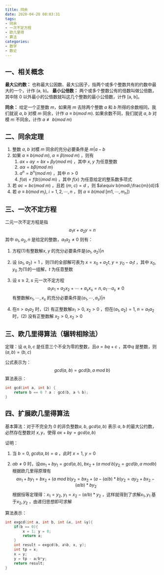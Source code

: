 ```yaml
---
title: 同余
date: 2020-04-28 08:03:31
tags:
- 同余
- 一次不定方程
- 欧几里得
- 算法
categories:
- 数学
- 数论
---
```


## 一、相关概念

**最大公约数：** 也称最大公因数、最大公因子，指两个或多个整数共有的约数中最大的一个，计作 (a, b)。
**最小公倍数：** 两个或多个整数公有的倍数叫做公倍数，其中除 0 以外最小的公倍数就叫这几个整数的最小公倍数，计作 [a, b]。

<!-- more -->

**同余：** 给定一个正整数 $m$，如果用 $m$ 去除两个整数 $a$ 和 $b$ 所得的余数相同，我们就说 $a,\;b$ 对模 $m$ 同余，计作 $a\equiv b(mod\;m)$. 如果余数不同，我们就说 $a,\;b$ 对模 $m$ 不同余，计作 $a \not\equiv b(mod\;m)$  

## 二、同余定理

1. 整数 $a,\;b$ 对模 $m$ 同余的充分必要条件是 $m|a-b$ 
2. 如果 $a\equiv b(mod\;m),\;\alpha\equiv \beta(mod\;m)$ ，则有
   1. $ax+\alpha y=bx+\beta y(mod\;m)$ ，其中 $x,\;y$ 为任意整数
   2. $a\alpha=b\beta(mod\;m)$ 
   3. $a^n=b^n(mod\;m)$ ，其中 $n > 0$ 
   4. $f(a)=f(b)(mod\;m)$ ，其中 $f(x)$ 为任意给定的整系数多项式
3. 若 $ac=bc(mod\;m)$ ，且若 $(m,\;c)=d$ ，则 $a\equiv b(mod\;\frac{m}{d})$ 
4. 若 $a\equiv b(mod\;m_i),\;i=1,2,\cdots,n$ ，则 $a\equiv b(mod\;[m1,\cdots,m_n])$ 

## 三、一次不定方程

二元一次不定方程是指
$$
a_1x+a_2y=n \tag{1}
$$
其中 $a_1,a_2,n$ 是给定的整数，$a_1a_2\neq0$ 则有：

1. 方程(1)有整数解$x,\;y$ 的充分必要条件是$(a_1,\;a_2)|n$ 

2. 设 $(a_1,\;a_2)=1$ ，则(1)的全部解可表为 $x=x_0+a_2t,\;y=y_0-a_1t$ ，其中 $x_0,y_0$ 为(1)的一组解，$t$ 为任意整数

3. 设 $s\geq2,\;s$ 元一次不定方程 
   $$
   a_1x_1+a_2x_2+\cdots+a_sx_s=n,a_1\cdots a_s\neq0 \tag {2}
   $$
   有整数解$x_1,\cdots,x_s$ 的充分必要条件是$(a_1,\cdots,a_s)|n$ 

4. 在$n\gt a_1a_2$ 时，(2) 有正整数解$x_1\gt 0,\;x_2\gt 0$ ，但在$(a_1,a_2)=1,\;n=a_1a_2$ 时，(2) 没有正整数解 $x_2\gt0,x_2\gt 0$ 

## 三、欧几里得算法（辗转相除法）

定理：设 $a,b,c$ 是任意三个不全为零的整数，且$a=bq+c$ ，其中$q$ 是整数，则$(a,b)=(b,c)$ 

公式表示为：
$$
gcd(a,\;b)=gcd(b,a\;mod\;b)
$$
算法表示：

```c
int gcd(int a, int b) {
    return b == 0 ? a : gcd(b, a % b);
}
```

## 四、扩展欧几里得算法

基本算法：对于不完全为 0 的非负整数$a, \; b, \; gcd(a, b)$ 表示 $a, \; b$ 的最大公约数，必然存在整数对 $x, y$，使得 $ax + by = gcd(a, b)$ 

证明：

1. 当 $b=0,\;gcd(a,b)=a$ ，此时 $x=1,\;y=0$ 

2. $ab\neq0$ 时，设$ax_1+by_1=gcd(a,b),\;bx_2+(a\;mod\;b)y_2=gcd(b, a\;modb)$ 根据欧几里得原理有
$$
   ax_1+by_1=bx_2+(a\;mod\;b)y_2=bx_2+(a-(a/b)*b)y_2=ay_2+bx_2-(a/b)*by_2
   $$
   根据恒等定理得：$x_1=y_2,\;y_1=x_2-(a/b)*y_2$  ，这样就得到了求解$x_1,y_1$ 基于$x_2,y_2$ ，由递归思想即可求解

算法表示：

```c
int exgcd(int a, int b, int &x, int &y){
    if(b == 0){
        x = 1; y = 0;
        return a;
    }
    int result = exgcd(b, a%b, x, y);
    int tp = x;
    x = y;
    y = tp - a/b*y;
    return result;
}
```

